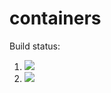 # containers

Build status:

1. [![](https://github.com/elissayz/containers/workflows/tests-fibonacci/badge.svg)](https://github.com/mikeizbicki/containers/actions?query=workflow%3Atests-fibonacci)
1. [![](https://github.com/elissayz/containers/workflows/tests-range/badge.svg)](https://github.com/mikeizbicki/containers/actions?query=workflow%3Atests-range)
